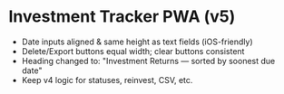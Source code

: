 # Investment Tracker PWA (v5)
- Date inputs aligned & same height as text fields (iOS-friendly)
- Delete/Export buttons equal width; clear buttons consistent
- Heading changed to: "Investment Returns — sorted by soonest due date"
- Keep v4 logic for statuses, reinvest, CSV, etc.
